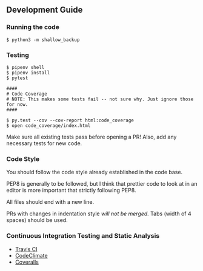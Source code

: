 ## Development Guide

### Running the code

`$ python3 -m shallow_backup`

### Testing

```shell
$ pipenv shell
$ pipenv install
$ pytest

####
# Code Coverage
# NOTE: This makes some tests fail -- not sure why. Just ignore those for now.
####

$ py.test --cov --cov-report html:code_coverage 
$ open code_coverage/index.html
```

Make sure all existing tests pass before opening a PR!
Also, add any necessary tests for new code.

### Code Style

You should follow the code style already established in the code base.

PEP8 is generally to be followed, but I think that prettier code to look at in an editor is more important that strictly following PEP8. 

All files should end with a new line.

PRs with changes in indentation style _will not be merged._ Tabs (width of 4 spaces) should be used.

### Continuous Integration Testing and Static Analysis

+ [Travis CI](https://travis-ci.com/alichtman/shallow-backup)
+ [CodeClimate](https://codeclimate.com/github/alichtman/shallow-backup)
+ [Coveralls](https://coveralls.io/github/alichtman/shallow-backup)

